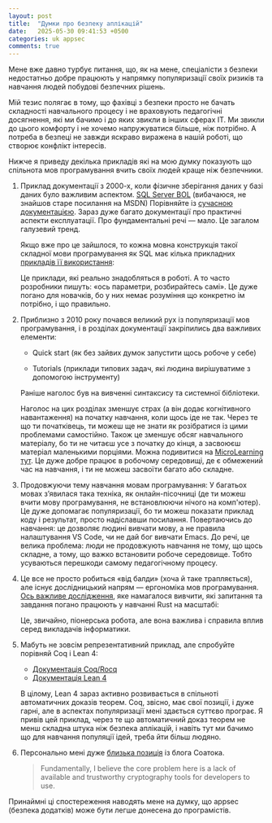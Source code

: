 ```yaml
---
layout: post
title:  "Думки про безпеку аплікацій"
date:   2025-05-30 09:41:53 +0500
categories: uk appsec
comments: true
---
```


Мене вже давно турбує питання, що, як на мене, спеціалісти з безпеки недостатньо добре працюють у напрямку популяризації своїх ризиків та навчання людей побудові безпечних рішень.

Мій тезис полягає в тому, що фахівці з безпеки просто не бачать складності навчального процесу і не враховують педагогічні досягнення, які ми бачимо і до яких звикли в інших сферах ІТ. Ми звикли до цього комфорту і не хочемо напружуватися більше, ніж потрібно. А потреба в безпеці не завжди яскраво виражена в нашій роботі, що створює конфлікт інтересів.

Нижче я приведу декілька прикладів які на мою думку показують що спільнота мов програмування вчить своїх людей краще ніж безпечники.

<!--more-->

1. Приклад документації з 2000-х, коли фізичне зберігання даних у базі даних було важливим аспектом.
[SQL Server BOL](https://labath.me/docs/sys/mssql2000/) (вибачаюся, не знайшов старе посилання на MSDN)
Порівняйте із [сучасною документацією](https://learn.microsoft.com/en-us/sql/relational-databases/databases/databases?view=sql-server-ver17).
Зараз дуже багато документації про практичні аспекти експлуатації. Про фундаментальні речі — мало. Це загалом галузевий тренд.

    Якщо вже про це зайшлося, то кожна мовна конструкція такої складної мови програмування як SQL має кілька прикладних [прикладів її використання](https://learn.microsoft.com/en-us/sql/t-sql/statements/grant-object-permissions-transact-sql?view=sql-server-ver17#examples):

    Це приклади, які реально знадобляться в роботі. А то часто розробники пишуть: «ось параметри, розбирайтесь самі». Це дуже погано для новачків, бо у них немає розуміння що конкретно ім потрібно, і що правильно. 

2. Приблизно з 2010 року почався великий рух із популяризації мов програмування, і в розділах документації закріпились два важливих елементи:

    - Quick start (як без зайвих думок запустити щось робоче у себе)

    - Tutorials (приклади типових задач, які людина вирішуватиме з допомогою інструменту)

    Раніше наголос був на вивченні синтаксису та системної бібліотеки.

    Наголос на цих розділах зменшує страх (а він додає когнітивного навантаження) на початку навчання, коли щось іде не так. Через те що ти початківець, ти можеш ще не знати як розібратися із цими проблемами самостійно. Також це зменшує обсяг навчального матеріалу, бо ти не читаєш усе з початку до кінця, а засвоюєш матеріал маленькими порціями.
    Можна подивитися на [MicroLearning тут](https://sites.temple.edu/edvice/2017/03/29/bite-sized-learning-small-short-and-focused/).
    Це дуже добре працює в робочому середовищі, де є обмежений час на навчання, і ти не можеш засвоїти багато або складне.

3. Продовжуючи тему навчання мовам програмування:
У багатьох мовах з’явилася така техніка, як онлайн-пісочниці (де ти можеш вчити мову програмування, не встановлюючи нічого на комп'ютер).
Це дуже допомагає популяризації, бо ти можеш показати приклад коду і результат, просто надіславши посилання.
Повертаючись до навчання: це дозволяє людині вивчати мову, а не правила налаштування VS Code, чи не дай бог вивчати Emacs.
До речі, це велика проблема: люди не продовжують навчання не тому, що щось складне, а тому, що важко встановити робоче середовище. Тобто усуваються перешкоди самому педагогічному процесу.

4. Це все не просто робиться «від балди» (хоча й таке трапляється), але існує дослідницький напрям — ергономіка мов програмування.
[Ось важливе дослідження](https://cel.cs.brown.edu/paper/profiling-pl-learning/), яке намагалося вивчити, які запитання та завдання погано працюють у навчанні Rust на масштабі:

    Це, звичайно, піонерська робота, але вона важлива і справила вплив серед викладачів інформатики.

5. Мабуть не зовсім репрезентативний приклад, але спробуйте порівняй Coq і Lean 4:

    - [Документація Coq/Rocq](https://rocq-prover.org/doc/V9.0.0/refman/index.html)
    - [Документація Lean 4](https://lean-lang.org/lean4/doc/)

    В цілому, Lean 4 зараз активно розвивається в спільноті автоматичних доказів теорем. Coq, звісно, має свої позиції, і дуже гарні, але в аспектах популяризації мені здається суттєво програє. Я привів цей приклад, через те що автоматичний доказ теорем не менш складна штука ніж безпека аплікацій, і навіть тут ми бачимо що для навчання популяції ідей, треба йти більш людяно.

6. Персонально мені дуже [близька позиція](https://soatok.blog/2025/01/31/hell-is-overconfident-developers-writing-encryption-code/#tooling) із блога Соатока.

    > Fundamentally, I believe the core problem here is a lack of available and trustworthy cryptography tools for developers to use.

Принаймні ці спостереження наводять мене на думку, що appsec (безпека додатків) може бути легше донесена до програмістів.

